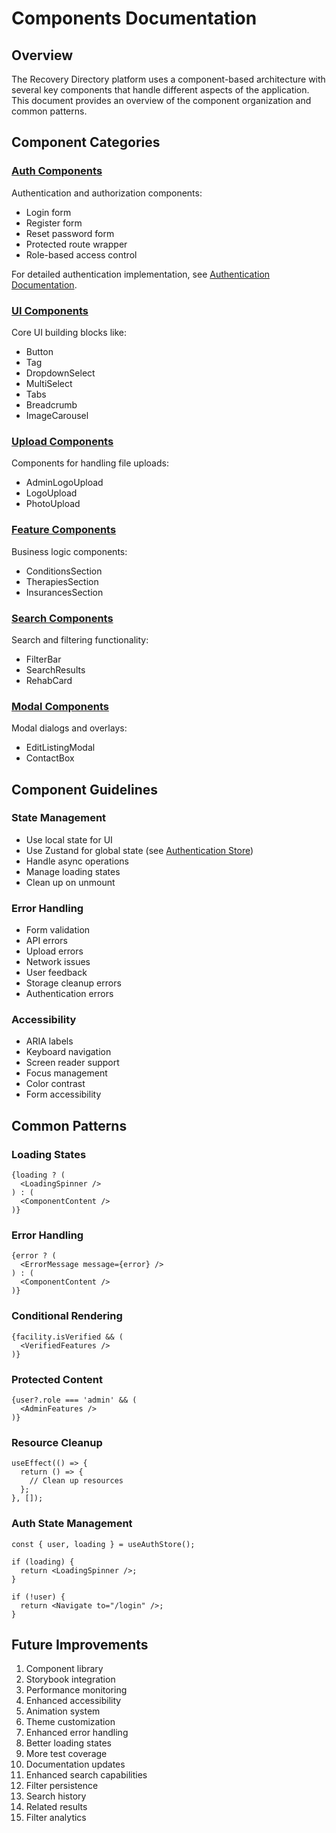 # Components Documentation

## Overview
The Recovery Directory platform uses a component-based architecture with several key components that handle different aspects of the application. This document provides an overview of the component organization and common patterns.

## Component Categories

### [Auth Components](../AUTHENTICATION.md#components)
Authentication and authorization components:
- Login form
- Register form
- Reset password form
- Protected route wrapper
- Role-based access control

For detailed authentication implementation, see [Authentication Documentation](../AUTHENTICATION.md).

### [UI Components](./ui.md)
Core UI building blocks like:
- Button
- Tag
- DropdownSelect
- MultiSelect
- Tabs
- Breadcrumb
- ImageCarousel

### [Upload Components](./upload.md)
Components for handling file uploads:
- AdminLogoUpload
- LogoUpload
- PhotoUpload

### [Feature Components](./feature.md)
Business logic components:
- ConditionsSection
- TherapiesSection
- InsurancesSection

### [Search Components](./search.md)
Search and filtering functionality:
- FilterBar
- SearchResults
- RehabCard

### [Modal Components](./modal.md)
Modal dialogs and overlays:
- EditListingModal
- ContactBox

## Component Guidelines

### State Management
- Use local state for UI
- Use Zustand for global state (see [Authentication Store](../AUTHENTICATION.md#auth-store))
- Handle async operations
- Manage loading states
- Clean up on unmount

### Error Handling
- Form validation
- API errors
- Upload errors
- Network issues
- User feedback
- Storage cleanup errors
- Authentication errors

### Accessibility
- ARIA labels
- Keyboard navigation
- Screen reader support
- Focus management
- Color contrast
- Form accessibility

## Common Patterns

### Loading States
```tsx
{loading ? (
  <LoadingSpinner />
) : (
  <ComponentContent />
)}
```

### Error Handling
```tsx
{error ? (
  <ErrorMessage message={error} />
) : (
  <ComponentContent />
)}
```

### Conditional Rendering
```tsx
{facility.isVerified && (
  <VerifiedFeatures />
)}
```

### Protected Content
```tsx
{user?.role === 'admin' && (
  <AdminFeatures />
)}
```

### Resource Cleanup
```tsx
useEffect(() => {
  return () => {
    // Clean up resources
  };
}, []);
```

### Auth State Management
```tsx
const { user, loading } = useAuthStore();

if (loading) {
  return <LoadingSpinner />;
}

if (!user) {
  return <Navigate to="/login" />;
}
```

## Future Improvements
1. Component library
2. Storybook integration
3. Performance monitoring
4. Enhanced accessibility
5. Animation system
6. Theme customization
7. Enhanced error handling
8. Better loading states
9. More test coverage
10. Documentation updates
11. Enhanced search capabilities
12. Filter persistence
13. Search history
14. Related results
15. Filter analytics
